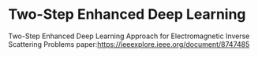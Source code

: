 # Two-Step Enhanced Deep Learning
Two-Step Enhanced Deep Learning Approach for Electromagnetic Inverse Scattering Problems
paper:https://ieeexplore.ieee.org/document/8747485
